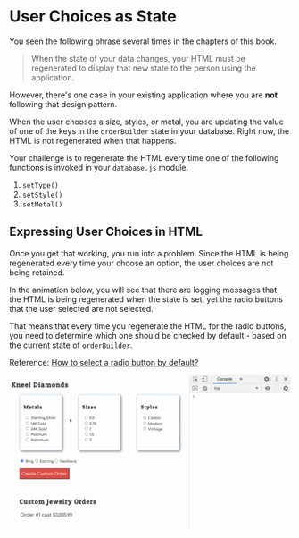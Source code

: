 # User Choices as State

You seen the following phrase several times in the chapters of this book.

> When the state of your data changes, your HTML must be regenerated to display that new state to the person using the application.

However, there's one case in your existing application where you are **not** following that design pattern.

When the user chooses a size, styles, or metal, you are updating the value of one of the keys in the `orderBuilder` state in your database. Right now, the HTML is not regenerated when that happens.

Your challenge is to regenerate the HTML every time one of the following functions is invoked in your `database.js` module.

1. `setType()`
1. `setStyle()`
1. `setMetal()`

## Expressing User Choices in HTML

Once you get that working, you run into a problem. Since the HTML is being regenerated every time your choose an option, the user choices are not being retained.

In the animation below, you will see that there are logging messages that the HTML is being regenerated when the state is set, yet the radio buttons that the user selected are not selected.

That means that every time you regenerate the HTML for the radio buttons, you need to determine which one should be checked by default - based on the current state of `orderBuilder`.

Reference: [How to select a radio button by default?](https://stackoverflow.com/questions/5592345/how-to-select-a-radio-button-by-default)

![](./images/kneel-diamonds-options-as-state.gif)
